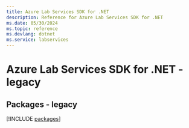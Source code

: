 ```yaml
---
title: Azure Lab Services SDK for .NET
description: Reference for Azure Lab Services SDK for .NET
ms.date: 05/30/2024
ms.topic: reference
ms.devlang: dotnet
ms.service: labservices
---
```

# Azure Lab Services SDK for .NET - legacy
## Packages - legacy
[!INCLUDE [packages](lab-services-index.md)]